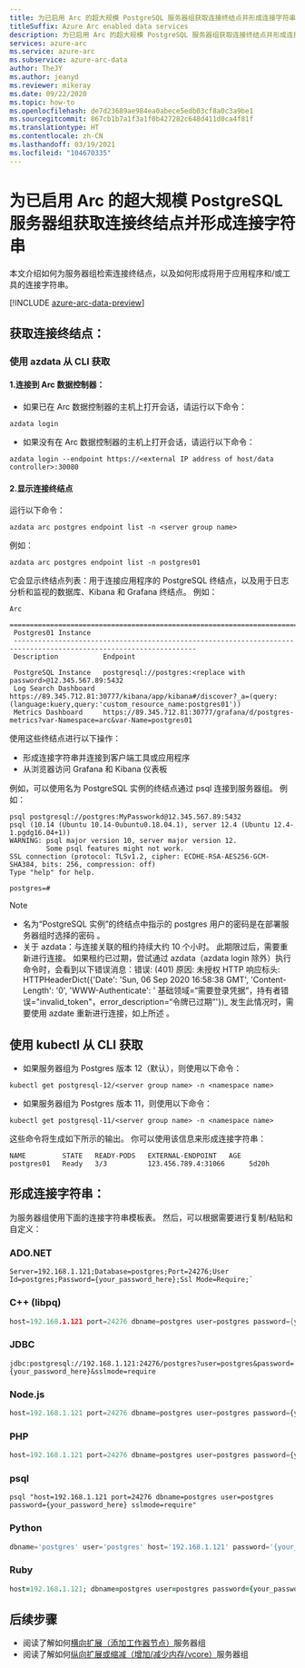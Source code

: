 ```yaml
---
title: 为已启用 Arc 的超大规模 PostgreSQL 服务器组获取连接终结点并形成连接字符串
titleSuffix: Azure Arc enabled data services
description: 为已启用 Arc 的超大规模 PostgreSQL 服务器组获取连接终结点并形成连接字符串
services: azure-arc
ms.service: azure-arc
ms.subservice: azure-arc-data
author: TheJY
ms.author: jeanyd
ms.reviewer: mikeray
ms.date: 09/22/2020
ms.topic: how-to
ms.openlocfilehash: de7d23689ae984ea0abece5edb03cf8a0c3a9be1
ms.sourcegitcommit: 867cb1b7a1f3a1f0b427282c648d411d0ca4f81f
ms.translationtype: HT
ms.contentlocale: zh-CN
ms.lasthandoff: 03/19/2021
ms.locfileid: "104670335"
---
```

# <a name="get-connection-endpoints-and-form-connection-strings-for-your-arc-enabled-postgresql-hyperscale-server-group"></a>为已启用 Arc 的超大规模 PostgreSQL 服务器组获取连接终结点并形成连接字符串

本文介绍如何为服务器组检索连接终结点，以及如何形成将用于应用程序和/或工具的连接字符串。


[!INCLUDE [azure-arc-data-preview](../../../includes/azure-arc-data-preview.md)]

## <a name="get-connection-end-points"></a>获取连接终结点：

### <a name="from-cli-with-azdata"></a>使用 azdata 从 CLI 获取
#### <a name="1-connect-to-your-arc-data-controller"></a>1.连接到 Arc 数据控制器：
- 如果已在 Arc 数据控制器的主机上打开会话，请运行以下命令：
```console
azdata login
```

- 如果没有在 Arc 数据控制器的主机上打开会话，请运行以下命令： 
```console
azdata login --endpoint https://<external IP address of host/data controller>:30080
```

#### <a name="2-show-the-connection-endpoints"></a>2.显示连接终结点
运行以下命令：
```console
azdata arc postgres endpoint list -n <server group name>
```
例如：
```console
azdata arc postgres endpoint list -n postgres01
```

它会显示终结点列表：用于连接应用程序的 PostgreSQL 终结点，以及用于日志分析和监视的数据库、Kibana 和 Grafana 终结点。 例如： 
```console
Arc
 ===================================================================================================================
 Postgres01 Instance
 -------------------------------------------------------------------------------------------------------------------
 Description           Endpoint

 PostgreSQL Instance   postgresql://postgres:<replace with password>@12.345.567.89:5432
 Log Search Dashboard  https://89.345.712.81:30777/kibana/app/kibana#/discover?_a=(query:(language:kuery,query:'custom_resource_name:postgres01'))
 Metrics Dashboard     https://89.345.712.81:30777/grafana/d/postgres-metrics?var-Namespace=arc&var-Name=postgres01

```
使用这些终结点进行以下操作：
- 形成连接字符串并连接到客户端工具或应用程序
- 从浏览器访问 Grafana 和 Kibana 仪表板

例如，可以使用名为 PostgreSQL 实例的终结点通过 psql 连接到服务器组。 例如：
```console
psql postgresql://postgres:MyPassworkd@12.345.567.89:5432
psql (10.14 (Ubuntu 10.14-0ubuntu0.18.04.1), server 12.4 (Ubuntu 12.4-1.pgdg16.04+1))
WARNING: psql major version 10, server major version 12.
         Some psql features might not work.
SSL connection (protocol: TLSv1.2, cipher: ECDHE-RSA-AES256-GCM-SHA384, bits: 256, compression: off)
Type "help" for help.

postgres=#
```
> [!NOTE]
>
> - 名为“PostgreSQL 实例”的终结点中指示的 postgres 用户的密码是在部署服务器组时选择的密码 。
> - 关于 azdata：与连接关联的租约持续大约 10 个小时。 此期限过后，需要重新进行连接。 如果租约已过期，尝试通过 azdata（azdata login 除外）执行命令时，会看到以下错误消息：错误: (401)
> 原因: 未授权
> HTTP 响应标头: HTTPHeaderDict({'Date': 'Sun, 06 Sep 2020 16:58:38 GMT', 'Content-Length': '0', 'WWW-Authenticate': '
> 基础领域=“需要登录凭据”，持有者错误="invalid_token"，error_description=“令牌已过期”'})_ 发生此情况时，需要使用 azdate 重新进行连接，如上所述   。

## <a name="from-cli-with-kubectl"></a>使用 kubectl 从 CLI 获取
- 如果服务器组为 Postgres 版本 12（默认），则使用以下命令：
```console
kubectl get postgresql-12/<server group name> -n <namespace name>
```
- 如果服务器组为 Postgres 版本 11，则使用以下命令：
```console
kubectl get postgresql-11/<server group name> -n <namespace name>
```

这些命令将生成如下所示的输出。 你可以使用该信息来形成连接字符串：
```console
NAME         STATE   READY-PODS   EXTERNAL-ENDPOINT   AGE
postgres01   Ready   3/3          123.456.789.4:31066      5d20h
``` 


## <a name="form-connection-strings"></a>形成连接字符串：
为服务器组使用下面的连接字符串模板表。 然后，可以根据需要进行复制/粘贴和自定义：

### <a name="adonet"></a>ADO.NET

```ado.net
Server=192.168.1.121;Database=postgres;Port=24276;User Id=postgres;Password={your_password_here};Ssl Mode=Require;`
```

### <a name="c-libpq"></a>C++ (libpq)

```cpp
host=192.168.1.121 port=24276 dbname=postgres user=postgres password={your_password_here} sslmode=require
```

### <a name="jdbc"></a>JDBC

```jdbc
jdbc:postgresql://192.168.1.121:24276/postgres?user=postgres&password={your_password_here}&sslmode=require
```

### <a name="nodejs"></a>Node.js

```node.js
host=192.168.1.121 port=24276 dbname=postgres user=postgres password={your_password_here} sslmode=require
```

### <a name="php"></a>PHP

```php
host=192.168.1.121 port=24276 dbname=postgres user=postgres password={your_password_here} sslmode=require
```

### <a name="psql"></a>psql

```psql
psql "host=192.168.1.121 port=24276 dbname=postgres user=postgres password={your_password_here} sslmode=require"
```

### <a name="python"></a>Python

```python
dbname='postgres' user='postgres' host='192.168.1.121' password='{your_password_here}' port='24276' sslmode='true'
```

### <a name="ruby"></a>Ruby

```ruby
host=192.168.1.121; dbname=postgres user=postgres password={your_password_here} port=24276 sslmode=require
```

## <a name="next-steps"></a>后续步骤
- 阅读了解如何[横向扩展（添加工作器节点）](scale-out-postgresql-hyperscale-server-group.md)服务器组
- 阅读了解如何[纵向扩展或缩减（增加/减少内存/vcore）](scale-up-down-postgresql-hyperscale-server-group-using-cli.md)服务器组


